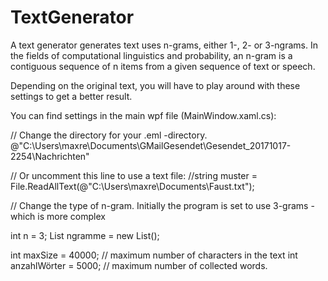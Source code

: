 # TextGenerator
A text generator generates text uses n-grams, either 1-, 2- or 3-ngrams.
In the fields of computational linguistics and probability, an n-gram is a contiguous sequence of n items from a given sequence of text or speech.

Depending on the original text, you will have to play around with these settings to get a better result.

You can find settings in the main wpf file (MainWindow.xaml.cs):

// Change the directory for your .eml -directory.
@"C:\Users\maxre\Documents\GMailGesendet\Gesendet_20171017-2254\Nachrichten"
 
// Or uncomment this line to use a text file:
//string muster = File.ReadAllText(@"C:\Users\maxre\Documents\Faust.txt");

// Change the type of n-gram. Initially the program is set to use 3-grams - which is more complex

int n = 3;
List<NGramm> ngramme = new List<NGramm>();


int maxSize = 40000;        // maximum number  of characters in the text
int anzahlWörter = 5000;    // maximum number of collected words.



